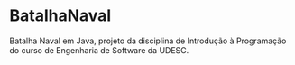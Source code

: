# BatalhaNaval
 Batalha Naval em Java, projeto da disciplina de Introdução à Programação do curso de Engenharia de Software da UDESC.
